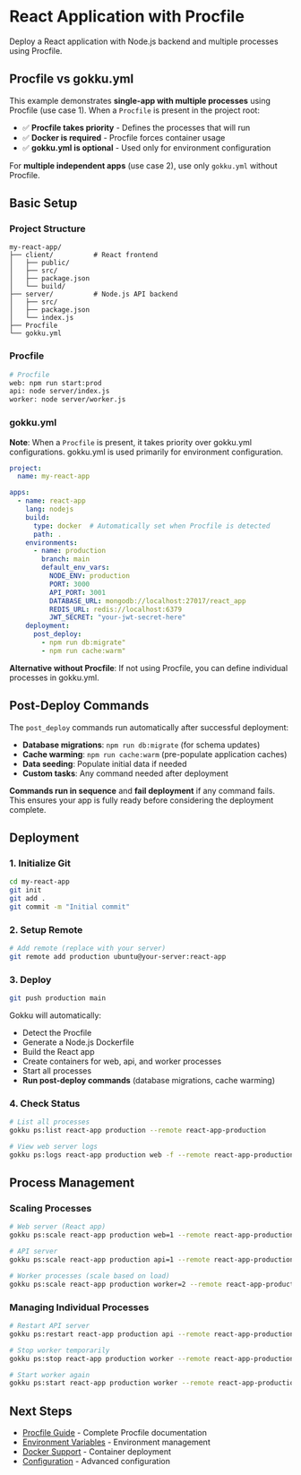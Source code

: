 # React Application with Procfile

Deploy a React application with Node.js backend and multiple processes using Procfile.

## Procfile vs gokku.yml

This example demonstrates **single-app with multiple processes** using Procfile (use case 1). When a `Procfile` is present in the project root:

- ✅ **Procfile takes priority** - Defines the processes that will run
- ✅ **Docker is required** - Procfile forces container usage
- ✅ **gokku.yml is optional** - Used only for environment configuration

For **multiple independent apps** (use case 2), use only `gokku.yml` without Procfile.

## Basic Setup

### Project Structure

```
my-react-app/
├── client/          # React frontend
│   ├── public/
│   ├── src/
│   ├── package.json
│   └── build/
├── server/          # Node.js API backend
│   ├── src/
│   ├── package.json
│   └── index.js
├── Procfile
└── gokku.yml
```

### Procfile

```bash
# Procfile
web: npm run start:prod
api: node server/index.js
worker: node server/worker.js
```

### gokku.yml

**Note**: When a `Procfile` is present, it takes priority over gokku.yml configurations. gokku.yml is used primarily for environment configuration.

```yaml
project:
  name: my-react-app

apps:
  - name: react-app
    lang: nodejs
    build:
      type: docker  # Automatically set when Procfile is detected
      path: .
    environments:
      - name: production
        branch: main
        default_env_vars:
          NODE_ENV: production
          PORT: 3000
          API_PORT: 3001
          DATABASE_URL: mongodb://localhost:27017/react_app
          REDIS_URL: redis://localhost:6379
          JWT_SECRET: "your-jwt-secret-here"
    deployment:
      post_deploy:
        - npm run db:migrate"
        - npm run cache:warm"
```

**Alternative without Procfile**: If not using Procfile, you can define individual processes in gokku.yml.

## Post-Deploy Commands

The `post_deploy` commands run automatically after successful deployment:

- **Database migrations**: `npm run db:migrate` (for schema updates)
- **Cache warming**: `npm run cache:warm` (pre-populate application caches)
- **Data seeding**: Populate initial data if needed
- **Custom tasks**: Any command needed after deployment

**Commands run in sequence** and **fail deployment** if any command fails. This ensures your app is fully ready before considering the deployment complete.

## Deployment

### 1. Initialize Git

```bash
cd my-react-app
git init
git add .
git commit -m "Initial commit"
```

### 2. Setup Remote

```bash
# Add remote (replace with your server)
git remote add production ubuntu@your-server:react-app
```

### 3. Deploy

```bash
git push production main
```

Gokku will automatically:
- Detect the Procfile
- Generate a Node.js Dockerfile
- Build the React app
- Create containers for web, api, and worker processes
- Start all processes
- **Run post-deploy commands** (database migrations, cache warming)

### 4. Check Status

```bash
# List all processes
gokku ps:list react-app production --remote react-app-production

# View web server logs
gokku ps:logs react-app production web -f --remote react-app-production
```

## Process Management

### Scaling Processes

```bash
# Web server (React app)
gokku ps:scale react-app production web=1 --remote react-app-production

# API server
gokku ps:scale react-app production api=1 --remote react-app-production

# Worker processes (scale based on load)
gokku ps:scale react-app production worker=2 --remote react-app-production
```

### Managing Individual Processes

```bash
# Restart API server
gokku ps:restart react-app production api --remote react-app-production

# Stop worker temporarily
gokku ps:stop react-app production worker --remote react-app-production

# Start worker again
gokku ps:start react-app production worker --remote react-app-production
```

## Next Steps

- [Procfile Guide](/guide/procfile) - Complete Procfile documentation
- [Environment Variables](/guide/environments) - Environment management
- [Docker Support](/guide/docker) - Container deployment
- [Configuration](/reference/configuration) - Advanced configuration
